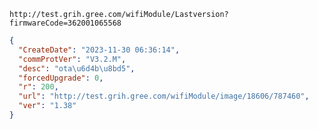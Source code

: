 `http://test.grih.gree.com/wifiModule/Lastversion?firmwareCode=362001065568`

```json
{
  "CreateDate": "2023-11-30 06:36:14",
  "commProtVer": "V3.2.M",
  "desc": "ota\u6d4b\u8bd5",
  "forcedUpgrade": 0,
  "r": 200,
  "url": "http://test.grih.gree.com/wifiModule/image/18606/787460",
  "ver": "1.38"
}
```